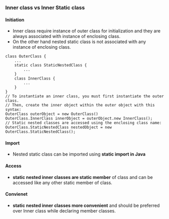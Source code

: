### Inner class vs Inner Static class
#### Initiation
- Inner class require instance of outer class for initialization and they are always associated with instance of enclosing class. 
- On the other hand nested static class is not associated with any instance of enclosing class.  
```
class OuterClass {
    ...
    static class StaticNestedClass {
        ...
    }
    class InnerClass {
        ...
    }
}
// To instantiate an inner class, you must first instantiate the outer class. 
// Then, create the inner object within the outer object with this syntax:
OuterClass outerObject = new OuterClass()
OuterClass.InnerClass innerObject = outerObject.new InnerClass();
// Static nested classes are accessed using the enclosing class name:
OuterClass.StaticNestedClass nestedObject = new OuterClass.StaticNestedClass();
```
#### Import
- Nested static class can be imported using **static import in Java**
#### Access
- **static nested inner classes are static member** of class and can be accessed like any other static member of class.  
#### Convienet
- **static nested inner classes more convenient** and should be preferred over Inner class while declaring member classes.  
<!--stackedit_data:
eyJoaXN0b3J5IjpbMTU2OTE3MzQ1NywtMjEwMDQxMjc3LDczMD
k5ODExNl19
-->